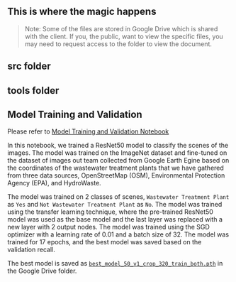 ## This is where the magic happens

 > Note: Some of the files are stored in Google Drive which is shared with the client. If you, the public, want to view the specific files, you may need to request access to the folder to view the document.

## src folder

## tools folder

## Model Training and Validation
Please refer to [Model Training and Validation Notebook](./model_training_ResNet50_scene_classification.ipynb)

In this notebook, we trained a ResNet50 model to classify the scenes of the images. The model was trained on the ImageNet dataset and fine-tuned on the dataset of images out team collected from Google Earth Egine based on the coordinates of the wastewater treatment plants that we have gathered from three data sources, OpenStreetMap (OSM), Environmental Protection Agency (EPA), and HydroWaste.

The model was trained on 2 classes of scenes, `Wastewater Treatment Plant` as `Yes` and `Not Wastewater Treatment Plant` as `No`. The model was trained using the transfer learning technique, where the pre-trained ResNet50 model was used as the base model and the last layer was replaced with a new layer with 2 output nodes. The model was trained using the SGD optimizer with a learning rate of 0.01 and a batch size of 32. The model was trained for 17 epochs, and the best model was saved based on the validation recall.

The best model is saved as [`best_model_50_v1_crop_320_train_both.pth`](https://drive.google.com/file/d/1bfbLdByUYXedY6bFKMzFT_dlBdxTbiAs/view?usp=drive_link) in the Google Drive folder. 

